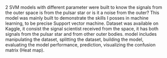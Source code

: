 2 SVM models with different parameter were built to know the signals from the outer space is from the pulsar star or is it a noise from the outer? This model was mainly built to demonstrate the skills I posses in machine learning, to be precise Support vector machine. Dataset was available on Kaggle, it consist the signal scientist received from the space, it has both signals from the pulsar star and from other outer bodies. model includes manipulating the dataset, splitting the dataset, building the model, evaluating the model performance, prediction, visualizing the confusion matrix (Heat map).
